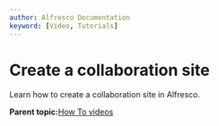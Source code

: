 ```yaml
---
author: Alfresco Documentation
keyword: [Video, Tutorials]
---
```


# Create a collaboration site

Learn how to create a collaboration site in Alfresco.

  

**Parent topic:**[How To videos](../topics/alfresco-video-tutorials.md)

